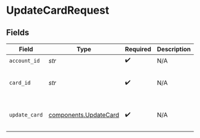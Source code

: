 # UpdateCardRequest


## Fields

| Field                                                          | Type                                                           | Required                                                       | Description                                                    | Example                                                        |
| -------------------------------------------------------------- | -------------------------------------------------------------- | -------------------------------------------------------------- | -------------------------------------------------------------- | -------------------------------------------------------------- |
| `account_id`                                                   | *str*                                                          | :heavy_check_mark:                                             | N/A                                                            |                                                                |
| `card_id`                                                      | *str*                                                          | :heavy_check_mark:                                             | N/A                                                            | 01234567-89ab-cdef-0123-456789abcdef                           |
| `update_card`                                                  | [components.UpdateCard](../../models/components/updatecard.md) | :heavy_check_mark:                                             | N/A                                                            | {<br/>"cardCvv": "456"<br/>}                                   |